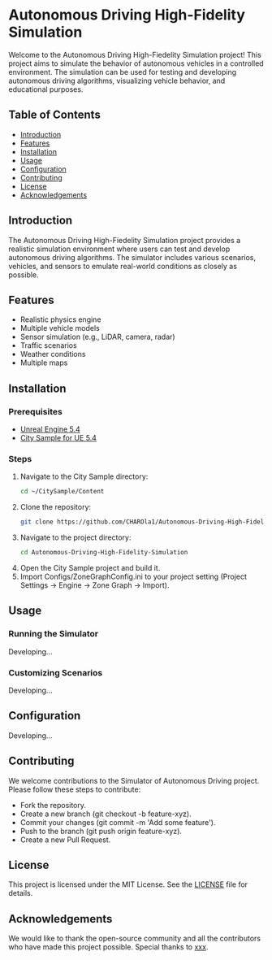 # Autonomous Driving High-Fidelity Simulation

Welcome to the Autonomous Driving High-Fiedelity Simulation project! This project aims to simulate the behavior of autonomous vehicles in a controlled environment. The simulation can be used for testing and developing autonomous driving algorithms, visualizing vehicle behavior, and educational purposes.

## Table of Contents

- [Introduction](#introduction)
- [Features](#features)
- [Installation](#installation)
- [Usage](#usage)
- [Configuration](#configuration)
- [Contributing](#contributing)
- [License](#license)
- [Acknowledgements](#acknowledgements)

## Introduction

The Autonomous Driving High-Fiedelity Simulation project provides a realistic simulation environment where users can test and develop autonomous driving algorithms. The simulator includes various scenarios, vehicles, and sensors to emulate real-world conditions as closely as possible.

## Features

- Realistic physics engine
- Multiple vehicle models
- Sensor simulation (e.g., LiDAR, camera, radar)
- Traffic scenarios
- Weather conditions
- Multiple maps

## Installation

### Prerequisites

- [Unreal Engine 5.4](https://www.unrealengine.com/)
- [City Sample for UE 5.4](https://www.unrealengine.com/marketplace/en-US/product/city-sample)

### Steps

1. Navigate to the City Sample directory:
   ```sh
   cd ~/CitySample/Content
2. Clone the repository:
   ```sh
   git clone https://github.com/CHAROla1/Autonomous-Driving-High-Fidelity-Simulation.git
3. Navigate to the project directory:
   ```sh
   cd Autonomous-Driving-High-Fidelity-Simulation
4. Open the City Sample project and build it.
5. Import Configs/ZoneGraphConfig.ini to your project setting (Project Settings -> Engine -> Zone Graph -> Import).

## Usage
### Running the Simulator
Developing...

### Customizing Scenarios
Developing...

## Configuration
Developing...

## Contributing
We welcome contributions to the Simulator of Autonomous Driving project. Please follow these steps to contribute:

- Fork the repository.
- Create a new branch (git checkout -b feature-xyz).
- Commit your changes (git commit -m 'Add some feature').
- Push to the branch (git push origin feature-xyz).
- Create a new Pull Request.

## License
This project is licensed under the MIT License. See the [LICENSE](LICENSE) file for details.

## Acknowledgements
We would like to thank the open-source community and all the contributors who have made this project possible. Special thanks to [xxx]().
